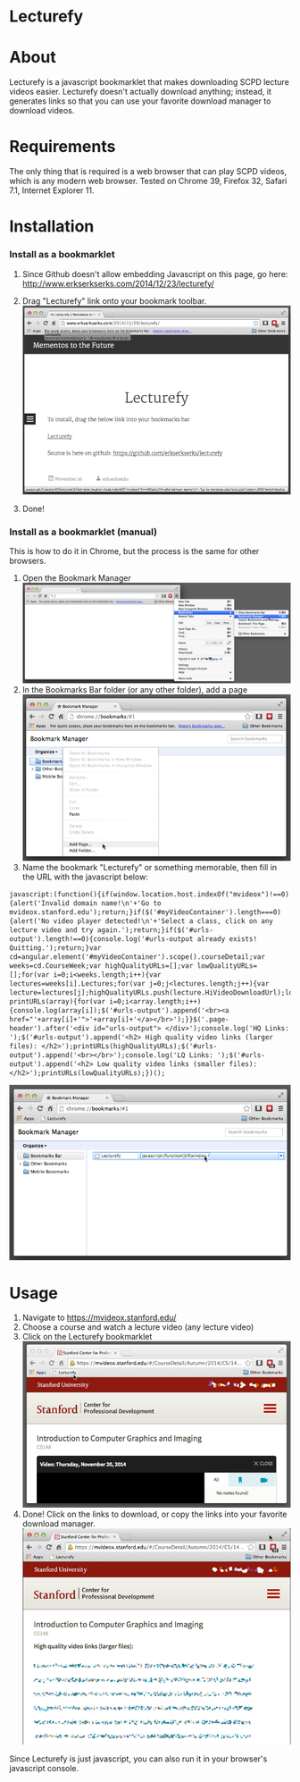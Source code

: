 Lecturefy
=========

# About
Lecturefy is a javascript bookmarklet that makes downloading SCPD lecture videos easier. Lecturefy doesn't actually download anything; instead, it generates links so that you can use your favorite download manager to download videos.

# Requirements
The only thing that is required is a web browser that can play SCPD videos, which is any modern web browser. Tested on Chrome 39, Firefox 32, Safari 7.1, Internet Explorer 11.

# Installation
### Install as a bookmarklet
1. Since Github doesn't allow embedding Javascript on this page, go here: http://www.erkserkserks.com/2014/12/23/lecturefy/

2. Drag "Lecturefy" link onto your bookmark toolbar.
![](https://raw.githubusercontent.com/erkserkserks/lecturefy/master/tutorial_screenshots/easy_installation.png)

3. Done!


### Install as a bookmarklet (manual)
This is how to do it in Chrome, but the process is the same for other browsers.

1. Open the Bookmark Manager ![](https://raw.githubusercontent.com/erkserkserks/lecturefy/master/tutorial_screenshots/1.png)
2. In the Bookmarks Bar folder (or any other folder), add a page ![](https://raw.githubusercontent.com/erkserkserks/lecturefy/master/tutorial_screenshots/2.png)
3. Name the bookmark "Lecturefy" or something memorable, then fill in the URL with the javascript below:
```
javascript:(function(){if(window.location.host.indexOf("mvideox")!==0){alert('Invalid domain name!\n'+'Go to mvideox.stanford.edu');return;}if($('#myVideoContainer').length===0){alert('No video player detected!\n'+'Select a class, click on any lecture video and try again.');return;}if($('#urls-output').length!==0){console.log('#urls-output already exists! Quitting.');return;}var cd=angular.element('#myVideoContainer').scope().courseDetail;var weeks=cd.CourseWeek;var highQualityURLs=[];var lowQualityURLs=[];for(var i=0;i<weeks.length;i++){var lectures=weeks[i].Lectures;for(var j=0;j<lectures.length;j++){var lecture=lectures[j];highQualityURLs.push(lecture.HiVideoDownloadUrl);lowQualityURLs.push(lecture.LowVideoDownloadUrl);}}function printURLs(array){for(var i=0;i<array.length;i++){console.log(array[i]);$('#urls-output').append('<br><a href="'+array[i]+'">'+array[i]+'</a></br>');}}$('.page-header').after('<div id="urls-output"> </div>');console.log('HQ Links: ');$('#urls-output').append('<h2> High quality video links (larger files): </h2>');printURLs(highQualityURLs);$('#urls-output').append('<br></br>');console.log('LQ Links: ');$('#urls-output').append('<h2> Low quality video links (smaller files): </h2>');printURLs(lowQualityURLs);})();
```
![](https://raw.githubusercontent.com/erkserkserks/lecturefy/master/tutorial_screenshots/3.png)

# Usage
1. Navigate to https://mvideox.stanford.edu/
2. Choose a course and watch a lecture video (any lecture video)
3. Click on the Lecturefy bookmarklet ![](https://raw.githubusercontent.com/erkserkserks/lecturefy/master/tutorial_screenshots/4.png)
4. Done! Click on the links to download, or copy the links into your favorite download manager.
![](https://raw.githubusercontent.com/erkserkserks/lecturefy/master/tutorial_screenshots/5.png)

Since Lecturefy is just javascript, you can also run it in your browser's javascript console.
